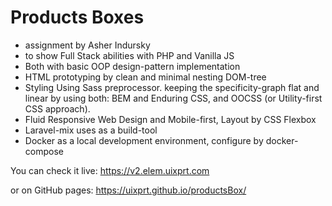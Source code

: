 # Products Boxes

- assignment by Asher Indursky
- to show Full Stack abilities with PHP and Vanilla JS
- Both with basic OOP design-pattern implementation
- HTML prototyping by clean and minimal nesting DOM-tree
- Styling Using Sass preprocessor. keeping the specificity-graph flat and linear by using both: BEM and Enduring CSS, and OOCSS (or Utility-first CSS approach).
- Fluid Responsive Web Design and Mobile-first, Layout by CSS Flexbox 
- Laravel-mix uses as a build-tool
- Docker as a local development environment, configure by docker-compose

You can check it live:
https://v2.elem.uixprt.com

or on GitHub pages:
https://uixprt.github.io/productsBox/
